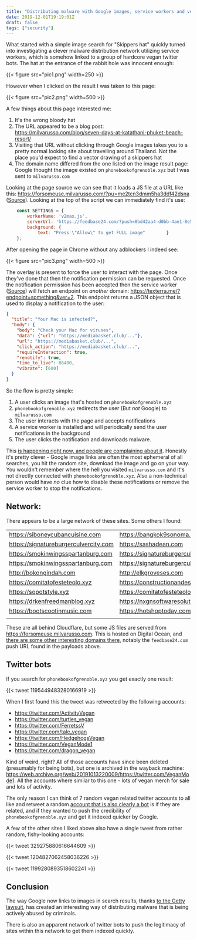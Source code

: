 ```yaml
---
title: "Distributing malware with Google images, service workers and vegan Twitter bots"
date: 2019-12-01T19:19:01Z
draft: false
tags: ["security"]
---
```


What started with a simple image search for "Skippers hat" quickly turned into investigating a clever malware 
distribution network utilizing service workers, which is somehow linked to a group of hardcore vegan twitter bots.
The hat at the entrance of the rabbit hole was innocent enough:

{{< figure src="pic1.png" width=250 >}}

However when I clicked on the result I was taken to this page:

{{< figure src="pic2.png" width=500 >}}

A few things about this page interested me:

1. It's the wrong bloody hat
2. The URL appeared to be a blog post: https://milvarusso.com/blog/seven-days-at-katathani-phuket-beach-resort/
3. Visiting that URL without clicking through Google images takes you to a pretty normal looking site about travelling 
   around Thailand. Not the place you'd expect to find a vector drawing of a skippers hat
4. The domain name differed from the one listed on the image result page: Google thought the image existed on 
   `phonebookofgrenoble.xyz` but I was sent to `milvarusso.com`

Looking at the page source we can see that it loads a JS file at a URL like this: https://forsomeuse.milvarusso.com/?pu=me2tcn3dmm5ha3ddf42dsna
([Source](https://gist.github.com/orf/9c7239a18b08b3637fa7e3e895892067)). Looking at the top of the script we can immediately find it's use:

```javascript
    const SETTINGS = {
        workerName: 'v2max.js',
        serverUrl: 'https://feedbase24.com/?push=8bd42aa4-d0bb-4ae1-8e50-3ca22fde562c&s=me2tcn3dmm5ha3ddf42dsna',
        background: {
            text: "Press \"Allow\" to get FULL image"        }
    };
```

After opening the page in Chrome without any adblockers I indeed see:

{{< figure src="pic3.png" width=500 >}}

The overlay is present to force the user to interact with the page. Once they've done that then the notification 
permission can be requested. Once the notification permission has been accepted then the service worker 
([Source](https://gist.github.com/orf/74b70edae3b2badc12fef6c937b3ec75)) will fetch an endpoint on _another_ domain: 
 https://texterra.me/?endpoint=something&ver=2. This endpoint returns a JSON object that is used to display a 
 notification to the user:
 
```json
{
  "title": "Your Mac is infected?",
  "body": {
    "body": "Check your Mac for viruses",
    "data": {"url": "https://mediabasket.club/..."},
    "url": "https://mediabasket.club/...",
    "click_action": "https://mediabasket.club/...",
    "requireInteraction": true,
    "renotify": true,
    "time_to_live": 86400,
    "vibrate": [600]
  }
}
```

So the flow is pretty simple:

1. A user clicks an image that's hosted on `phonebookofgrenoble.xyz`
2. `phonebookofgrenoble.xyz` redirects the user (But *not* Google) to `milvarusso.com`
3. The user interacts with the page and accepts notifications
4. A service worker is installed and will periodically send the user notifications in the background
5. The user clicks the notification and downloads malware.

This [is happening right now, and people are complaining about it](https://support.google.com/chrome/thread/2683736?hl=en). 
Honestly it's pretty clever - Google image links are often the most ephemeral of all searches, you hit the random 
site, download the image and go on your way. You wouldn't remember where the hell you visited `milvarusso.com` and 
it's not directly connected with `phonebookofgrenoble.xyz`. Also a non-technical person would have _no_ clue how to 
disable these notifications or remove the service worker to stop the notifications.


## Network:

There appears to be a large network of these sites. Some others I found:

|          |                    |
|----------|--------------------|
| https://siboneycubancuisine.com | https://bangkok9sonoma.com |
| https://signatureburgerculvercity.com | https://sashadean.com |
| https://smokinwingsspartanburg.com | https://signatureburgerculvercity.com |
| https://smokinwingsspartanburg.com | https://signatureburgerculvercity.com |
| http://bokongindah.com | http://elkgroveses.com |
| https://comitatofesteteolo.xyz | https://constructionandesign.xyz |
| https://sopotstyle.xyz | https://comitatofesteteolo.xyz |
| https://drkenfreedmanblog.xyz | https://nxgnsoftwaresolutions.com |
| https://bootscootinmusic.com | https://hotshoptoday.com |
| | |

These are all behind Cloudflare, but some JS files are served from https://forsomeuse.milvarusso.com. This is hosted on 
Digital Ocean, and [there are some other interesting domains there](https://viewdns.info/reverseip/?host=167.71.12.147&t=1), 
notably the `feedbase24.com` push URL found in the payloads above.

## Twitter bots

If you search for `phonebookofgrenoble.xyz` you get exactly one result:

{{< tweet 1195449483280166919 >}}

When I first found this the tweet was retweeted by the following accounts:

* https://twitter.com/ActivityVegan
* https://twitter.com/turtles_vegan
* https://twitter.com/FerretssV
* https://twitter.com/tale_vegan
* https://twitter.com/HedgehogsVegan
* https://twitter.com/VeganMode1
* https://twitter.com/dragon_vegan

Kind of weird, right? All of those accounts have since been deleted (presumably for being bots), but one is archived 
in the wayback machine: https://web.archive.org/web/20191013220009/https://twitter.com/VeganMode1. All the accounts 
where similar to this one - lots of vegan merch for sale and lots of activity.

The only reason I can think of 7 random vegan related twitter accounts to all like and retweet a random 
[account that is also clearly a bot](https://twitter.com/UltraEleven1) is if they are related, and if they wanted to 
push the credibility of `phonebookofgrenoble.xyz` and get it indexed quicker by Google.

A few of the other sites I liked above also have a single tweet from rather random, fishy-looking accounts:

{{< tweet 329275880616644609 >}}

{{< tweet 1204827062458036226 >}}

{{< tweet 1199280893518602241 >}}

## Conclusion

The way Google now links to images in search results, thanks [to the Getty lawsuit](https://arstechnica.com/gadgets/2018/02/internet-rages-after-google-removes-view-image-button-bowing-to-getty/), 
has created an interesting way of distributing malware that is being actively abused by criminals.

There is also an apparent network of twitter bots to push the legitimacy of sites within this network to get them 
indexed quickly.
